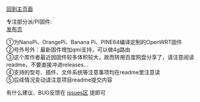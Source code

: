 [回到主页面](https://github.com/boduoyejieyi666/whonolikeboduoyejieyi/blob/main/README.md)            

专注部分派/PI固件:        
[发布页](https://github.com/Wygdbb/OpenWRT-For-Pi)          

①为NanoPi、OrangePi、Banana Pi、PINE64编译定制的OpenWRT固件              
②号外号外：最新固件增加qmi支持，可以做4g路由        
③这个库作者最近因固件较多体积较大，故而转用百度网盘分享了，请注意阅读readme，不要直接冲进releases...            
④支持的型号、插件、文件系统等注意事项均在readme里注意读        
⑤后续情况变动请注意项目readme提交内容             

有什么建议、BUG反馈在 [issues区](https://github.com/Wygdbb/OpenWRT-For-Pi/issues) 提即可          
